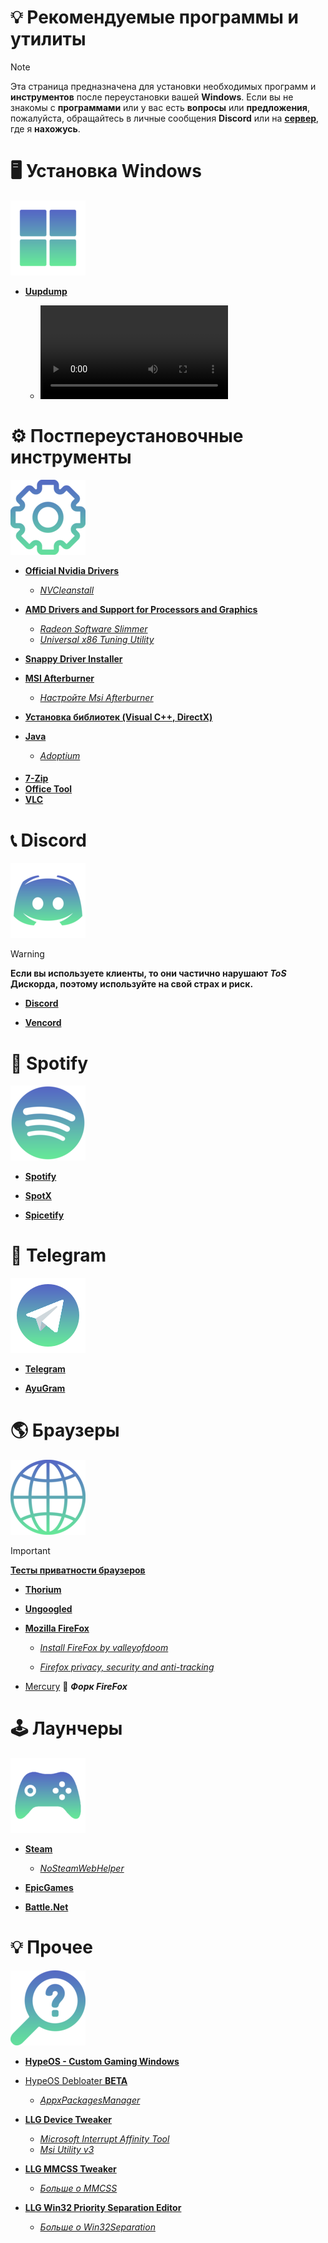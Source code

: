# 💡 Рекомендуемые программы и утилиты
> [!Note]
> Эта страница предназначена для установки необходимых программ и **инструментов** после переустановки вашей **Windows**. Если вы не знакомы с **программами** или у вас есть **вопросы** или **предложения**, пожалуйста, обращайтесь в личные сообщения **Discord** или на **[сервер](https://discord.gg/puj6TNHN)**, где я **нахожусь**.

# 🖥️ Установка Windows

![win](https://github.com/Seniroad/Computer-RU-Setup-guide/blob/main/docs/win.png)

- [**Uupdump**](https://uupdump.net/)

  - ![*Гайд по установке*](https://github.com/Seniroad/Computer-RU-Setup-guide/blob/main/docs/uupdump_guide.mp4)

# ⚙️ Постпереустановочные инструменты

![Gear](https://github.com/Seniroad/Computer-RU-Setup-guide/blob/main/docs/gear120.png)

- [**Official Nvidia Drivers**](https://www.nvidia.com/en-us/drivers/)

  - [*NVCleanstall*](https://nvcleanstall.net/)

- [**AMD Drivers and Support for Processors and Graphics**](https://www.amd.com/en/support/download/drivers.html)

  - [*Radeon Software Slimmer*](https://github.com/GSDragoon/RadeonSoftwareSlimmer)
  - [*Universal x86 Tuning Utility*](https://amdaputuningutility.com/)

- [**Snappy Driver Installer**](https://github.com/Seniroad/Computer-RU-Setup-guide/blob/main/guide/Windows_Optimization.md#%D1%83%D1%81%D1%82%D0%B0%D0%BD%D0%BE%D0%B2%D0%BA%D0%B0-%D0%B4%D1%80%D0%B0%D0%B9%D0%B2%D0%B5%D1%80%D0%BE%D0%B2)
- [**MSI Afterburner**](https://www.msi.com/Landing/afterburner/graphics-cards)

  - [*Настройте Msi Afterburner*](https://github.com/Seniroad/Computer-RU-Setup-guide/blob/main/guide/Windows_Optimization.md#%D0%BD%D0%B0%D1%81%D1%82%D1%80%D0%BE%D0%B9%D1%82%D0%B5-msi-afterburner)

- [**Установка библиотек (Visual C++, DirectX)**](https://www.mediafire.com/file/pxgrwf92jqzoax9/DirectX_%2526_Visual_C%252B%252B.7z/file)
- [**Java**](https://www.java.com/download/ie_manual.jsp)

  - [*Adoptium*](https://adoptium.net/)

####
- [**7-Zip**](https://github.com/Seniroad/Computer-RU-Setup-guide/blob/main/guide/Windows_Optimization.md#%D1%83%D1%81%D1%82%D0%B0%D0%BD%D0%BE%D0%B2%D0%BA%D0%B0-7-zip)
- [**Office Tool**](https://github.com/YerongAI/Office-Tool)
- [**VLC**](https://www.videolan.org/)

# 📞 Discord

![Discord logo](/docs/discord_update.png)

> [!WARNING]
> **Если вы используете клиенты, то они частично нарушают ***ToS*** Дискорда, поэтому используйте на свой страх и риск.**

- [**Discord**](https://discord.com/)

- [**Vencord**](https://vencord.dev/) 

# 🎵 Spotify

![Spotify logo](/docs/spotify.png)

- [**Spotify**](https://www.spotify.com/de-en/download/other/)

- [**SpotX**](https://github.com/SpotX-Official/SpotX) 

- [**Spicetify**](https://spicetify.app/)

# 📘 Telegram

![Telegramlogo](/docs/telegram120.png)

- [**Telegram**](https://desktop.telegram.org/)

- [**AyuGram**](https://github.com/AyuGram/AyuGramDesktop)

# 🌎 Браузеры

![Browser logo](/docs/browser.png)

> [!Important]
> [**Тесты приватности браузеров**](https://privacytests.org/) 

- [**Thorium**](https://www.majorgeeks.com/files/details/thorium_browser.html)

- [**Ungoogled**](https://github.com/ungoogled-software/ungoogled-chromium-windows/releases)

- [**Mozilla FireFox**](https://www.mozilla.org/en-US/firefox/new/)

  - [*Install FireFox by valleyofdoom*](https://github.com/Seniroad/Computer-RU-Setup-guide/blob/main/files/install-firefox_by_amit.ps1)

  - [*Firefox privacy, security and anti-tracking*](https://github.com/arkenfox/user.js)

- [Mercury](https://github.com/Alex313031/Mercury/releases/tag/v.129.0.2) 🔹 ***Форк FireFox***

# 🕹️ Лаунчеры

![Game logo](/docs/gaming_logo.png)

- [**Steam**](https://store.steampowered.com/about/)

  - [*NoSteamWebHelper*](https://github.com/Aetopia/NoSteamWebHelper) 

- [**EpicGames**](https://store.epicgames.com/en-US/)

- [**Battle.Net**](https://us.shop.battle.net/ru-ru)

# 💡 Прочее

![Other](https://github.com/Seniroad/Computer-RU-Setup-guide/blob/main/docs/other.png)
- [**HypeOS - Custom Gaming Windows**](https://discord.gg/94B8GDCs)
- [HypeOS Debloater **BETA**](https://github.com/Seniroad/Computer-RU-Setup-guide/blob/main/docs/HypeOS%20Debloater%20beta.ps1)
 
  - [*AppxPackagesManager*](https://github.com/valleyofdoom/AppxPackagesManager)

- [**LLG Device Tweaker**](https://discordapp.com/channels/1184036917310918666/1371913050428276917)

  - [*Microsoft Interrupt Affinity Tool*](https://www.techpowerup.com/download/microsoft-interrupt-affinity-tool/)
  - [*Msi Utility v3*](https://forums.guru3d.com/threads/windows-line-based-vs-message-signaled-based-interrupts-msi-tool.378044/)

- [**LLG MMCSS Tweaker**](https://discordapp.com/channels/1184036917310918666/1387418460568686816) 

  - [*Больше о MMCSS*](https://github.com/Seniroad/Computer-RU-Setup-guide/blob/main/guide/Windows_Optimization.md#%D0%BE%D1%82%D0%BA%D0%BB%D1%8E%D1%87%D0%B5%D0%BD%D0%B8%D0%B5-mmcss)

- [**LLG Win32 Priority Separation Editor**](https://github.com/Seniroad/Computer-RU-Setup-guide/blob/main/docs/Win32%20Priority%20Separation%20Editor.exe) 

  - [*Больше о Win32Separation*](https://github.com/Seniroad/Computer-RU-Setup-guide/blob/main/guide/Windows_Optimization.md#%D0%BA%D0%B2%D0%B0%D0%BD%D1%82%D0%BE%D0%B2%D0%B0%D0%BD%D0%B8%D0%B5-%D0%B8-%D0%BF%D0%BB%D0%B0%D0%BD%D0%B8%D1%80%D0%BE%D0%B2%D0%B0%D0%BD%D0%B8%D0%B5-%D0%BF%D0%BE%D1%82%D0%BE%D0%BA%D0%BE%D0%B2)